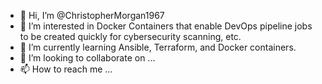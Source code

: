- 👋 Hi, I’m @ChristopherMorgan1967
- 👀 I’m interested in Docker Containers that enable DevOps pipeline jobs to be created quickly for cybersecurity scanning, etc.
- 🌱 I’m currently learning Ansible, Terraform, and Docker containers.
- 💞️ I’m looking to collaborate on ...
- 📫 How to reach me ...

<!---
ChristopherMorgan1967/ChristopherMorgan1967 is a ✨ special ✨ repository because its `README.md` (this file) appears on your GitHub profile.
You can click the Preview link to take a look at your changes.
--->
